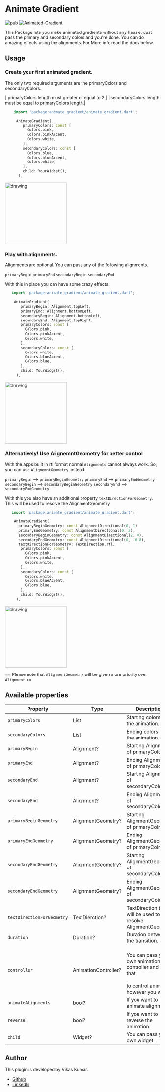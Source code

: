 # Animate Gradient

![pub](https://img.shields.io/badge/pub-v0.0.3-blue) ![Animated-Gradient](https://img.shields.io/badge/Animated--Gradient-passing-brightgreen)

This Package lets you make animated gradients without any hassle. Just pass the primary and secondary colors and you're done.
You can do amazing effects using the alignments. For More info read the docs below.

## Usage

### Create your first animated gradient.

The only two required arguments are the primaryColors and secondaryColors.

| primaryColors length must greater or equal to 2.|
| secondaryColors length must be equal to primaryColors length.|

```dart
    import 'package:animate_gradient/animate_gradient.dart';

     AnimateGradient(
        primaryColors: const [
          Colors.pink,
          Colors.pinkAccent,
          Colors.white,
        ],
        secondaryColors: const [
          Colors.blue,
          Colors.blueAccent,
          Colors.white,
        ],
        child: YourWidget(),
      ),
```

<img src="https://user-images.githubusercontent.com/48128175/174312925-0da71117-f4cd-4275-a83f-6e8993d5a02e.gif" alt="drawing" width="200"/>

### Play with alignments.

Alignments are optional. You can pass any of the following alignments.

`primaryBegin`
`primaryEnd`
`secondaryBegin`
`secondaryEnd`

With this in place you can have some crazy effects.

```dart
   import 'package:animate_gradient/animate_gradient.dart';

    AnimateGradient(
       primaryBegin: Alignment.topLeft,
       primaryEnd: Alignment.bottomLeft,
       secondaryBegin: Alignment.bottomLeft,
       secondaryEnd: Alignment.topRight,
       primaryColors: const [
         Colors.pink,
         Colors.pinkAccent,
         Colors.white,
       ],
       secondaryColors: const [
         Colors.white,
         Colors.blueAccent,
         Colors.blue,
       ],
       child: YourWidget(),
     ),
```

<img src="https://user-images.githubusercontent.com/48128175/174311300-d3d0fa14-9bf6-4345-a450-d91ef080a9a7.gif" alt="drawing" width="200"/>

### Alternatively! Use AlignemntGeometry for better control

With the apps built in rtl format normal `Alignments` cannot always work.
So, you can use `AlignemntGeometry` instead.

`primaryBegin` --> `primaryBeginGeometry`
`primaryEnd` --> `primaryEndGeometry`
`secondaryBegin` --> `secondaryBeginGeometry`
`secondaryEnd` --> `secondaryEndGeometry`

With this you also have an additional property `textDirectionForGeometry`.
This will be used to resolve the AlignmentGeometry

```dart
   import 'package:animate_gradient/animate_gradient.dart';

    AnimateGradient(
      primaryBeginGeometry: const AlignmentDirectional(0, 1),
      primaryEndGeometry: const AlignmentDirectional(0, 2),
      secondaryBeginGeometry: const AlignmentDirectional(2, 0),
      secondaryEndGeometry: const AlignmentDirectional(0, -0.8),
      textDirectionForGeometry: TextDirection.rtl,
       primaryColors: const [
         Colors.pink,
         Colors.pinkAccent,
         Colors.white,
       ],
       secondaryColors: const [
         Colors.white,
         Colors.blueAccent,
         Colors.blue,
       ],
       child: YourWidget(),
     ),
```

<img src="https://user-images.githubusercontent.com/48128175/174311300-d3d0fa14-9bf6-4345-a450-d91ef080a9a7.gif" alt="drawing" width="200"/>

== Please note that `AlignmentGeometry` will be given more priority over `Alignment` ==

## Available properties

| Property                  | Type                 | Description                                                                                                      |
| ------------------------- | -------------------- | ---------------------------------------------------------------------------------------------------------------- |
| `primaryColors`           | List                 | Starting colors of the animation.                                                                                |
| `secondaryColors`         | List                 | Ending colors of the animation.                                                                                  |
| `primaryBegin`            | Alignment?           | Starting Alignment of primaryColors.                                                                             |
| `primaryEnd`              | Alignment?           | Ending Alignment of primaryColors.                                                                               |
| `secondaryEnd`            | Alignment?           | Starting Alignment of secondaryColors.                                                                           |
| `secondaryEnd`            | Alignment?           | Ending Alignment of secondaryColors.                                                                             |
| `primaryBeginGeometry`    | AlignmentGeometry?   | Starting AlignmentGeometry of primaryColrs.                                                                      |
| `primaryEndGeometry`      | AlignmentGeometry?   | Ending AlignmentGeometry of primaryColrs.                                                                        |
| `secondaryEndGeometry`    | AlignmentGeometry?   | Starting AlignmentGeometry of secondaryColors.                                                                   |
| `secondaryEndGeometry`    | AlignmentGeometry?   | Ending AlignmentGeometry of secondaryColors.                                                                     |
| `textDirectionForGeometry`| TextDierction?       | TextDirection that will be used to resolve AlignmentGeometry                                                     |
| `duration`                | Duration?            | Duration between the transition.                                                                                 |
| `controller`              | AnimationController? | <br> You can pass your own animation controller and use that</br><br>to control animation however you want.</br> |
| `animateAlignments`       | bool?                | If you want to animate alignments.                                                                               |
| `reverse`                 | bool?                | If you want to reverse the animation.                                                                            |
| `child`                   | Widget?              | You can pass your own widget.                                                                                    |

## Author

This plugin is developed by Vikas Kumar.

- [Github](https://github.com/Vikaskumar75)
- [LinkedIn](https://www.linkedin.com/in/vikas-kumar-6564a7185/)
